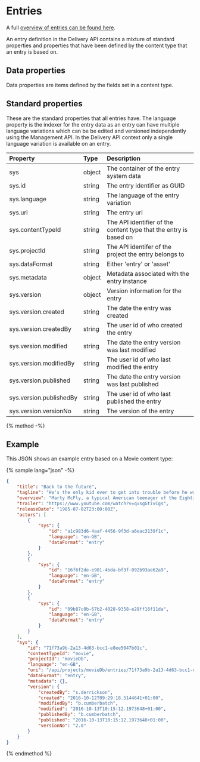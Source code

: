 # Entries

A full [overview of entries can be found here](https://contensis.github.io/docs/entries/).

An entry definition in the Delivery API contains a mixture of standard properties and properties that have been defined by the content type that an entry is based on. 

## Data properties

Data properties are items defined by the fields set in a content type. 

## Standard properties

These are the standard properties that all entries have. The language property is the indexer for the entry data as an entry can have multiple language variations which can be be edited and versioned independently using the Management API. In the Delivery API context only a single language variation is available on an entry. 

| Property | Type | Description |
| :------- | :--- | :---------- |
| sys | object | The container of the entry system data |
| sys.id | string | The entry identifier as GUID |
| sys.language | string | The language of the entry variation |
| sys.uri | string | The entry uri |
| sys.contentTypeId | string  | The API identifier of the content type that the entry is based on |
| sys.projectId | string | The API identifer of the project the entry belongs to |
| sys.dataFormat | string | Either 'entry' or 'asset' |
| sys.metadata | object | Metadata associated with the entry instance |
| sys.version | object | Version information for the entry | 
| sys.version.created | string | The date the entry was created |
| sys.version.createdBy | string | The user id of who created the entry |
| sys.version.modified | string | The date the entry version was last modified |
| sys.version.modifiedBy | string | The user id of who last modified the entry |
| sys.version.published | string | The date the entry version was last published |
| sys.version.publishedBy | string | The user id of who last published the entry |
| sys.version.versionNo | string | The version of the entry | 


{% method -%}

## Example

This JSON shows an example entry based on a Movie content type:

{% sample lang="json" -%}
```json
{
    "title": "Back to the future",
    "tagline": "He's the only kid ever to get into trouble before he was born.",
    "overview": "Marty McFly, a typical American teenager of the Eighties, is accidentally sent back to 1955 in a plutonium-powered DeLorean \"time machine\" invented by slightly mad scientist. During his often hysterical, always amazing trip back in time, Marty must make certain his teenage parents-to-be meet and fall in love - so he can get back to the future.",
    "trailer": "https://www.youtube.com/watch?v=qvsgGtivCgs",
    "releaseDate": "1985-07-02T23:00:00Z",
    "actors": [
        {
            "sys": {
                "id": "a1c983d6-4aaf-4456-9f3d-a6eac3139f1c",
                "language": "en-GB",
                "dataFormat": "entry"
            }
        },
        {
            "sys": {
                "id": "16f6f2de-e901-4bda-bf3f-092b93ae62a9",
                "language": "en-GB",
                "dataFormat": "entry"
            }
        },
        {
            "sys": {
                "id": "09b87c0b-67b2-4028-9358-e29ff16f11da",
                "language": "en-GB",
                "dataFormat": "entry"
            }
        }
    ],
    "sys": {
        "id": "71f73a9b-2a13-4d63-bcc1-e8ee5047b01c",
        "contentTypeId": "movie",
        "projectId": "movieDb",
        "language": "en-GB",
        "uri": "/api/projects/movieDb/entries/71f73a9b-2a13-4d63-bcc1-e8ee5047b01c",
        "dataFormat": "entry",
        "metadata": {},
        "version": {
            "createdBy": "s.derrickson",
            "created": "2016-10-12T09:29:18.5144641+01:00",
            "modifiedBy": "b.cumberbatch",
            "modified": "2016-10-13T10:15:12.1973648+01:00",
            "publishedBy": "b.cumberbatch",
            "published": "2016-10-13T10:15:12.1973648+01:00",
            "versionNo": "2.0"
        }
    }
}
```
{% endmethod %}